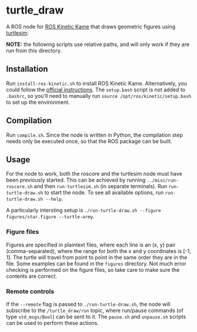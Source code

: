 # turtle_draw

A ROS node for [ROS Kinetic Kame](http://wiki.ros.org/kinetic) that draws geometric figures using [turtlesim](http://wiki.ros.org/turtlesim).

**NOTE:** the following scripts use relative paths, and will only work if they are run from this directory.

## Installation

Run `install-ros-kinetic.sh` to install ROS Kinetic Kame. Alternatively, you could follow the [official instructions](http://wiki.ros.org/kinetic/Installation). The `setup.bash` script is not added to `.bashrc`, so you'll need to manually run `source /opt/ros/kinetic/setup.bash` to set up the environment.

## Compilation

Run `compile.sh`. Since the node is written in Python, the compilation step needs only be executed once, so that the ROS package can be built.

## Usage

For the node to work, both the roscore and the turtlesim node must have been previously started. This can be achieved by running `../misc/run-roscore.sh` and then `run-turtlesim.sh` (in separate terminals). Run `run-turtle-draw.sh` to start the node. To see all available options, run `run-turtle-draw.sh --help`.

A particularly intersting setup is `./run-turtle-draw.sh --figure figures/star.figure --turtle-army`.

### Figure files
Figures are specified in plaintext files, where each line is an (x, y) pair (comma-separated), where the range for both the x and y coordinates is [-1, 1]. The turtle will travel from point to point in the same order they are in the file. Some examples can be found in the `figures` directory. Not much error checking is performed on the figure files, so take care to make sure the contents are correct.

### Remote controls
If the `--remote` flag is passed to `./run-turtle-draw.sh`, the node will subscribe to the `/turtle_draw/run` topic, where run/pause commands (of type `std_msgs/Bool`) can be sent to it. The `pause.sh` and `unpause.sh` scripts can be used to perform these actions.
